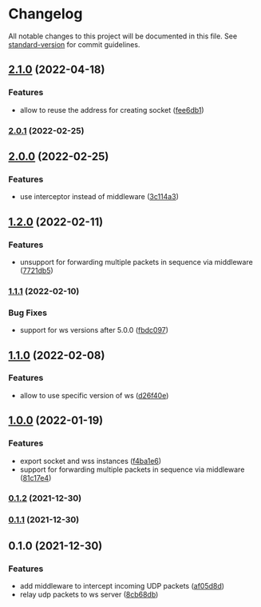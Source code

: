 # Changelog

All notable changes to this project will be documented in this file. See [standard-version](https://github.com/conventional-changelog/standard-version) for commit guidelines.

## [2.1.0](https://github.com/chunkai1312/udp2ws/compare/v2.0.1...v2.1.0) (2022-04-18)


### Features

* allow to reuse the address for creating socket ([fee6db1](https://github.com/chunkai1312/udp2ws/commit/fee6db1cd843ebfdcbdd05d973389d4507249861))

### [2.0.1](https://github.com/chunkai1312/udp2ws/compare/v2.0.0...v2.0.1) (2022-02-25)

## [2.0.0](https://github.com/chunkai1312/udp2ws/compare/v1.2.0...v2.0.0) (2022-02-25)


### Features

* use interceptor instead of middleware ([3c114a3](https://github.com/chunkai1312/udp2ws/commit/3c114a35d168431e192fc45c1fd144203ed8e9bf))

## [1.2.0](https://github.com/chunkai1312/udp2ws/compare/v1.1.1...v1.2.0) (2022-02-11)


### Features

* unsupport for forwarding multiple packets in sequence via middleware ([7721db5](https://github.com/chunkai1312/udp2ws/commit/7721db5b73a420613a23d4aa85986b8b7efb0287))

### [1.1.1](https://github.com/chunkai1312/udp2ws/compare/v1.1.0...v1.1.1) (2022-02-10)


### Bug Fixes

* support for ws versions after 5.0.0 ([fbdc097](https://github.com/chunkai1312/udp2ws/commit/fbdc097d86ed582f7d0d61502a4879604b4f5b4a))

## [1.1.0](https://github.com/chunkai1312/udp2ws/compare/v1.0.0...v1.1.0) (2022-02-08)


### Features

* allow to use specific version of ws ([d26f40e](https://github.com/chunkai1312/udp2ws/commit/d26f40e9c4a9135214ffe83e40c5630b94c8f116))

## [1.0.0](https://github.com/chunkai1312/udp2ws/compare/v0.1.2...v1.0.0) (2022-01-19)


### Features

* export socket and wss instances ([f4ba1e6](https://github.com/chunkai1312/udp2ws/commit/f4ba1e604bfa9f2e315e0f2299e8a55dd697a46d))
* support for forwarding multiple packets in sequence via middleware ([81c17e4](https://github.com/chunkai1312/udp2ws/commit/81c17e4c4462cbbf74b27874227e37fb7a025305))

### [0.1.2](https://github.com/chunkai1312/udp2ws/compare/v0.1.1...v0.1.2) (2021-12-30)

### [0.1.1](https://github.com/chunkai1312/udp2ws/compare/v0.1.0...v0.1.1) (2021-12-30)

## 0.1.0 (2021-12-30)


### Features

* add middleware to intercept incoming UDP packets ([af05d8d](https://github.com/chunkai1312/udp2ws/commit/af05d8d10d1855b21cd74aff6e3af6292212bb47))
* relay udp packets to ws server ([8cb68db](https://github.com/chunkai1312/udp2ws/commit/8cb68db2f8e3f62243f50113e7b8bf979a8ee67f))
